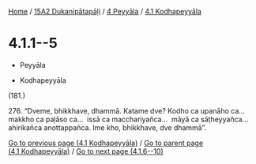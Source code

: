 
[Home](/) / [15A2 Dukanipātapāḷi](../...md) / [4 Peyyāla](...md) / [4.1 Kodhapeyyāla](../15A2/4/4.1.md)

# 4.1.1--5

* Peyyāla

* Kodhapeyyāla

(181.)

276\. “Dveme, bhikkhave, dhammā. Katame dve? Kodho ca upanāho ca…  makkho ca paḷāso ca…  issā ca macchariyañca…  māyā ca sāṭheyyañca…  ahirikañca anottappañca. Ime kho, bhikkhave, dve dhammā”.

[Go to previous page (4.1 Kodhapeyyāla)](../15A2/4/4.1.md) / [Go to parent page (4.1 Kodhapeyyāla)](../15A2/4/4.1.md) / [Go to next page (4.1.6--10)](4.1.6--10.md)


